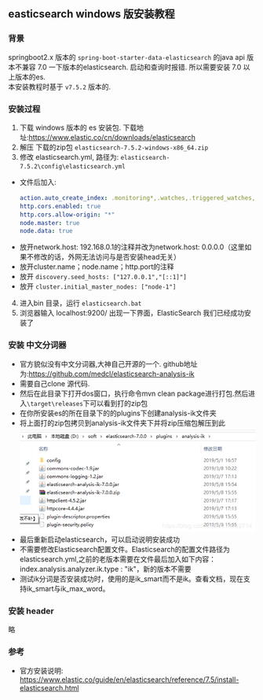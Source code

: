 ## easticsearch windows 版安装教程

### 背景

  springboot2.x 版本的 `spring-boot-starter-data-elasticsearch` 的java api 版本不兼容 7.0 一下版本的elasticsearch. 启动和查询时报错. 所以需要安装 7.0 以上版本的es.  
  本安装教程时基于 `v7.5.2` 版本的.

### 安装过程

1. 下载 windows 版本的 es 安装包. 下载地址:https://www.elastic.co/cn/downloads/elasticsearch
2. 解压 下载的zip包  `elasticsearch-7.5.2-windows-x86_64.zip`
3. 修改 elasticsearch.yml, 路径为: `elasticsearch-7.5.2\config\elasticsearch.yml`
  - 文件后加入:
    ```yml
    action.auto_create_index: .monitoring*,.watches,.triggered_watches,.watcher-history*,.ml*
    http.cors.enabled: true
    http.cors.allow-origin: "*"
    node.master: true
    node.data: true
    ```
  - 放开network.host: 192.168.0.1的注释并改为network.host: 0.0.0.0（这里如果不修改的话，外网无法访问与是否安装head无关）
  - 放开cluster.name；node.name；http.port的注释
  - 放开 `discovery.seed_hosts: ["127.0.0.1","[::1]"]`
  - 放开 `cluster.initial_master_nodes: ["node-1"]`

4. 进入bin 目录，运行 `elasticsearch.bat`
5. 浏览器输入 localhost:9200/ 出现一下界面，ElasticSearch 我们已经成功安装了

### 安装 中文分词器
- 官方貌似没有中文分词器,大神自己开源的一个. github地址为:https://github.com/medcl/elasticsearch-analysis-ik
- 需要自己clone 源代码.
- 然后在此目录下打开dos窗口，执行命令mvn clean package进行打包.然后进入`\target\releases`下可以看到打的zip包
- 在你所安装es的所在目录下的的plugins下创建analysis-ik文件夹
- 将上面打的zip包拷贝到analysis-ik文件夹下并将zip压缩包解压到此
![拷贝文件](./imgs/2019050819183991.png)
- 最后重新启动elasticsearch，可以启动说明安装成功
- 不需要修改Elasticsearch配置文件。Elasticsearch的配置文件路径为elasticsearch.yml,之前的老版本需要在文件最后加入如下内容：index.analysis.analyzer.ik.type : "ik"，新的版本不需要
- 测试ik分词是否安装成功时，使用的是ik_smart而不是ik。查看文档，现在支持ik_smart与ik_max_word。

### 安装 header

略

### 参考

- 官方安装说明: https://www.elastic.co/guide/en/elasticsearch/reference/7.5/install-elasticsearch.html
